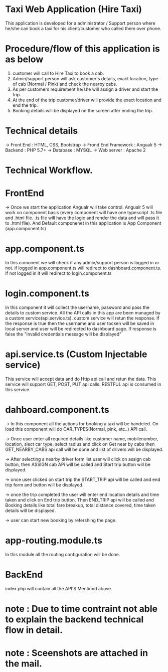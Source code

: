 # Taxi Web Application (Hire Taxi)
This application is developed for a administrator / Support person where he/she can book a taxi for his client/customer who called them over phone.

# Procedure/flow of this application is as below
1. customer will call to Hire Taxi to book a cab.
2. Admin/support person will ask customer's details, exact location, type of cab (Normal / Pink) and check the nearby cabs.
3. As per customers requirement he/she will assign a driver and start the trip.
4. At the end of the trip customer/driver will provide the exact location and end the trip.
5. Booking details will be displayed on the screen after ending the trip.

# Technical details
-> Front End           : HTML, CSS, Bootstrap
-> Frond End Framework : Angualr 5
-> Backend             : PHP 5.7+
-> Database            : MYSQL
-> Web server           : Apache 2

# Technical Workflow.

# FrontEnd
-> Once we start the application Angualr will take control. Angualr 5 will work on component basis (every component will have one typescript .ts file and .html file. .ts file will have the logic and render the data and will pass it to .html file). And Default componenet in this application is App Component (app.component.ts)

# app.component.ts
In this comonent we will check if any admin/support person is logged in or not. if logged in app.component.ts will redirect to dashboard.component.ts. If not logged in it will redirect to login.component.ts

# login.component.ts
In this component it will collect the username, password and pass the details to custom service. All the API calls in this app are been managed by a custom service(api.service.ts). custom service will retun the response. If the response is true then the username and user tocken will be saved in local server and user will be redirected to dashboard page. If response is false the "Invalid credentials message will be displayed"

# api.service.ts (Custom Injectable service)
This service will accept data and do Http api call and retun the data. This service will support GET, POST, PUT api calls. RESTFUL api is consumed in this service.

# dahboard.component.ts
-> In this component all the actions for booking a taxi will be handeled. On load this component will do CAR_TYPES(Normal, pink,  etc..) API call.

-> Once user enter all required details like customer name, mobilenumber, location, slect car type, select radius and click on Get near by cabs then GET_NEARBY_CABS api call will be done and list of drivers will be displayed.

-> After selecting a nearby driver form list user will click on assign cab button, then ASSIGN cab APi will be called and Start trip button will be displayed.

-> once user clicked on start trip the START_TRIP api will be called and end trip form and button will be displayed.

-> once the trip completed the user will enter end location details and time taken and click on End trip button. Then END_TRIP api will be called and Booking details like total fare breakup, total distance covered, time taken details will be displayed.

-> user can start new booking by refershing the page.

# app-routing.module.ts
In this module all the routing configuration will be done.

# BackEnd
index.php will contain all the API'S Mentiond above.

# note : Due to time contraint not able to explain the backend technical flow in detail.
# note : Sceenshots are attached in the mail.
